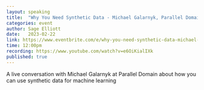 ```yaml
---
layout: speaking
title:  "Why You Need Synthetic Data - Michael Galarnyk, Parallel Domain - Live Podcast"
categories: event
author: Sage Elliott
date:   2023-02-22
link: https://www.eventbrite.com/e/why-you-need-synthetic-data-michael-galarnyk-parallel-domain-tickets-531243312047
time: 12:00pm
recording: https://www.youtube.com/watch?v=e6OiKialIXk
published: true
---
```


A live conversation with ​​Michael Galarnyk at Parallel Domain about how you can use synthetic data for machine learning
